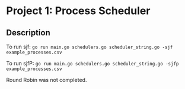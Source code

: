 # Project 1: Process Scheduler

## Description

To run sjf:  `go run main.go schedulers.go scheduler_string.go -sjf example_processes.csv`

To run sjfP: `go run main.go schedulers.go scheduler_string.go -sjfp example_processes.csv`

Round Robin was not completed. 